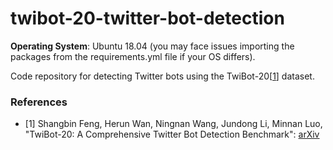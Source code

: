 # twibot-20-twitter-bot-detection
__Operating System__: Ubuntu 18.04 (you may face issues importing the packages from the requirements.yml file if your OS differs).

Code repository for detecting Twitter bots using the TwiBot-20[[1](#references)] dataset.

### References
* [1] Shangbin Feng, Herun Wan, Ningnan Wang, Jundong Li, Minnan Luo, "TwiBot-20: A Comprehensive Twitter Bot Detection Benchmark": [arXiv](https://arxiv.org/abs/2106.13088)
